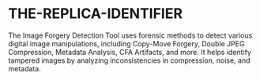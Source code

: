 # THE-REPLICA-IDENTIFIER
The Image Forgery Detection Tool uses forensic methods to detect various digital image manipulations, including Copy-Move Forgery, Double JPEG Compression, Metadata Analysis, CFA Artifacts, and more. It helps identify tampered images by analyzing inconsistencies in compression, noise, and metadata.
